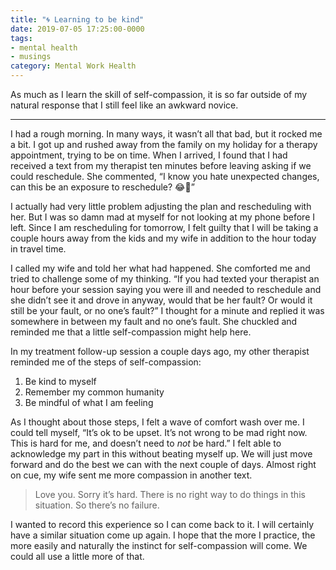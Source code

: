 ```yaml
---
title: "🌀 Learning to be kind"
date: 2019-07-05 17:25:00-0000
tags:
- mental health
- musings
category: Mental Work Health
---
```


As much as I learn the skill of self-compassion, it is so far outside of my natural response that I still feel like an awkward novice.

***

I had a rough morning. In many ways, it wasn’t all that bad, but it rocked me a bit. I got up and rushed away from the family on my holiday for a therapy appointment, trying to be on time. When I arrived, I found that I had received a text from my therapist ten minutes before leaving asking if we could reschedule. She commented, “I know you hate unexpected changes, can this be an exposure to reschedule? 😂😬”

I actually had very little problem adjusting the plan and rescheduling with her. But I was so damn mad at myself for not looking at my phone before I left. Since I am rescheduling for tomorrow, I felt guilty that I will be taking a couple hours away from the kids and my wife in addition to the hour today in travel time.

I called my wife and told her what had happened. She comforted me and tried to challenge some of my thinking. “If you had texted your therapist an hour before your session saying you were ill and needed to reschedule and she didn’t see it and drove in anyway, would that be her fault? Or would it still be your fault, or no one’s fault?” I thought for a minute and replied it was somewhere in between my fault and no one’s fault. She chuckled and reminded me that a little self-compassion might help here.

In my treatment follow-up session a couple days ago, my other therapist reminded me of the steps of self-compassion:

1. Be kind to myself
2. Remember my common humanity
3. Be mindful of what I am feeling

As I thought about those steps, I felt a wave of comfort wash over me. I could tell myself, “It’s ok to be upset. It’s not wrong to be mad right now. This is hard for me, and doesn’t need to *not* be hard.” I felt able to acknowledge my part in this without beating myself up. We will just move forward and do the best we can with the next couple of days. Almost right on cue, my wife sent me more compassion in another text.

> Love you. Sorry it’s hard. There is no right way to do things in this situation. So there’s no failure.

I wanted to record this experience so I can come back to it. I will certainly have a similar situation come up again. I hope that the more I practice, the more easily and naturally the instinct for self-compassion will come. We could all use a little more of that.
